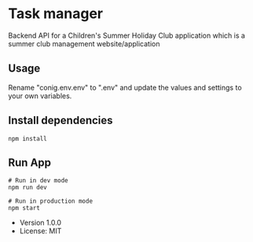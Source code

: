 # Task manager

Backend API for a Children's Summer Holiday Club application which is a summer club management website/application


## Usage

Rename "conig.env.env" to ".env" and update the values and settings to your own variables.

## Install dependencies
```
npm install
```

## Run App
```
# Run in dev mode
npm run dev

# Run in production mode
npm start
```

- Version 1.0.0
- License: MIT

